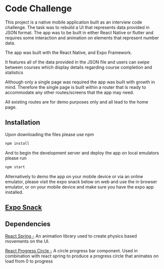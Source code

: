 # Code Challenge

This project is a native mobile application built as an interview code challenge.  The task was to rebuild a UI that represents data provided in JSON format.  The app was to be built in either React Native or flutter and requires some interaction and animation on elements that represent number data.

The app was built with the React Native, and Expo Framework.

It features all of the data provided in the JSON file and users can swipe between courses which display details regarding course completion and statistics

Although only a single page was required the app was built with growth in mind. Therefore the single page is built within a router that is ready to accommodate any other routes/screens that the app may need.

All existing routes are for demo purposes only and all lead to the home page.

## Installation

Upon downloading the files please use npm

```bash
npm install
```
And to begin the development server and deploy the app on local emulators please run

```bash
npm start
```

Alternatively to demo the app on your mobile device or via an online emulator, please visit the expo snack below on web and use the in browser emulator, or on your mobile device and make sure you have the expo app installed.

## [Expo Snack](https://snack.expo.io/@git/github.com/kelvindelosangeles/Revolvia-Challenge)


  
## Dependencies

[React Spring -](https://www.react-spring.io/) An animation library used to create physics based movements on the UI.

[React Progress Circle -](https://www.react-spring.io/) A circle progress bar component.  Used in combination with react spring to produce a progress circle that animates on load from 0 to progress
